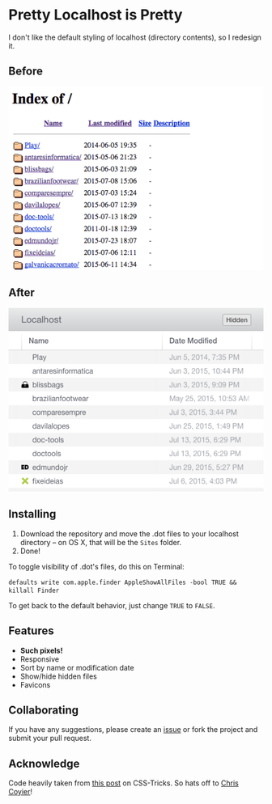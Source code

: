 # Pretty Localhost is Pretty

I don't like the default styling of localhost (directory contents), so I redesign it.

## Before

![Localhost Before](before.png)

## After

![Localhost After](after.png)

## Installing

1. Download the repository and move the .dot files to your localhost directory – on OS X, that will be the `Sites` folder.
2. Done!

To toggle visibility of .dot's files, do this on Terminal:

    defaults write com.apple.finder AppleShowAllFiles -bool TRUE && killall Finder

To get back to the default behavior, just change `TRUE` to `FALSE`.

## Features

- **Such pixels!**
- Responsive
- Sort by name or modification date
- Show/hide hidden files
- Favicons

## Collaborating

If you have any suggestions, please create an [issue](https://github.com/edmundojr/localhost/issues) or fork the project and submit your pull request.

## Acknowledge

Code heavily taken from [this post](https://css-tricks.com/snippets/php/display-styled-directory-contents/) on CSS-Tricks. So hats off to [Chris Coyier](https://twitter.com/chriscoyier)!